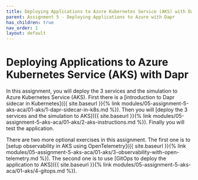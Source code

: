 ```yaml
---
title: Deploying Applications to Azure Kubernetes Service (AKS) with Dapr
parent: Assignment 5 - Deploying Applications to Azure with Dapr
has_children: true
nav_order: 1
layout: default
---
```


# Deploying Applications to Azure Kubernetes Service (AKS) with Dapr

In this assignment, you will deploy the 3 services and the simulation to Azure Kubernetes Service (AKS). First there is a [introduction to Dapr sidecar in Kubernetes]({{ site.baseurl }}{% link modules/05-assignment-5-aks-aca/01-aks/1-dapr-sidecar-in-k8s.md %}). Then you will [deploy the 3 services and the simulation to AKS]({{ site.baseurl }}{% link modules/05-assignment-5-aks-aca/01-aks/2-aks-instructions.md %}). Finally you will test the application.

There are two more optional exercises in this assignment. The first one is to [setup observability in AKS using OpenTelemetry]({{ site.baseurl }}{% link modules/05-assignment-5-aks-aca/01-aks/3-observability-with-open-telemetry.md %}). The second one is to use [GitOps to deploy the application to AKS]({{ site.baseurl }}{% link modules/05-assignment-5-aks-aca/01-aks/4-gitops.md %}).
